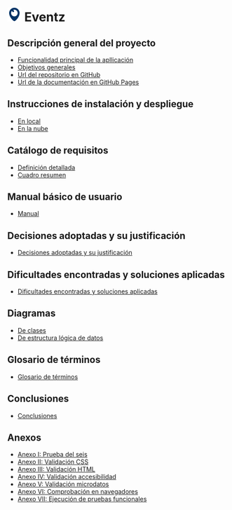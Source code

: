 ![Logo](imagenes/logo.png) **Eventz**
==================================
Descripción general del proyecto
--------------------------------
*   [Funcionalidad principal de la apllicación](funcionalidad.md)
*   [Objetivos generales](objetivos.md)
*   [Url del repositorio en GitHub](https://github.com/christianchf/misterfut)
*   [Url de la documentación en GitHub Pages](https://christianchf.github.io/misterfut/)

Instrucciones de instalación y despliegue
-----------------------------------------
*   [En local](local.md)
*   [En la nube](nube.md)

Catálogo de requisitos
-----------------------
*   [Definición detallada](requisitos.md)
*   [Cuadro resumen](resumen.md)

Manual básico de usuario
------------------------
*   [Manual](manual.md)

Decisiones adoptadas y su justificación
---------------------------------------
*   [Decisiones adoptadas y su justificación](decisiones.md)

Dificultades encontradas y soluciones aplicadas
-----------------------------------------------
*   [Dificultades encontradas y soluciones aplicadas](dificultades.md)

Diagramas
---------
*   [De clases](clases.md)
*   [De estructura lógica de datos](datos.md)

Glosario de términos
--------------------
*   [Glosario de términos](glosario.md)

Conclusiones
------------
*   [Conclusiones](conclusiones.md)

Anexos
------------
*   [Anexo I: Prueba del seis](prueba-seis.md)
*   [Anexo II: Validación CSS](validacion-css.md)
*   [Anexo III: Validación HTML](validacion-html.md)
*   [Anexo IV: Validación accesibilidad](validacion-accesibilidad.md)
*   [Anexo V: Validación microdatos](validacion-microdatos.md)
*   [Anexo VI: Comprobación en navegadores](comprobacion.md)
*   [Anexo VII: Ejecución de pruebas funcionales](pruebas-funcionales.md)
```

